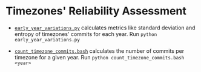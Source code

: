 # Timezones' Reliability Assessment

* [`early_year_variations.py`](`early_year_variations.py`) calculates metrics like standard deviation and entropy of timezones' commits for each year.
    Run `python early_year_variations.py`

* [`count_timezone_commits.bash`](count_timezone_commits.bash) calculates the number of commits per timezone for a given year.
    Run `python count_timezone_commits.bash <year>`